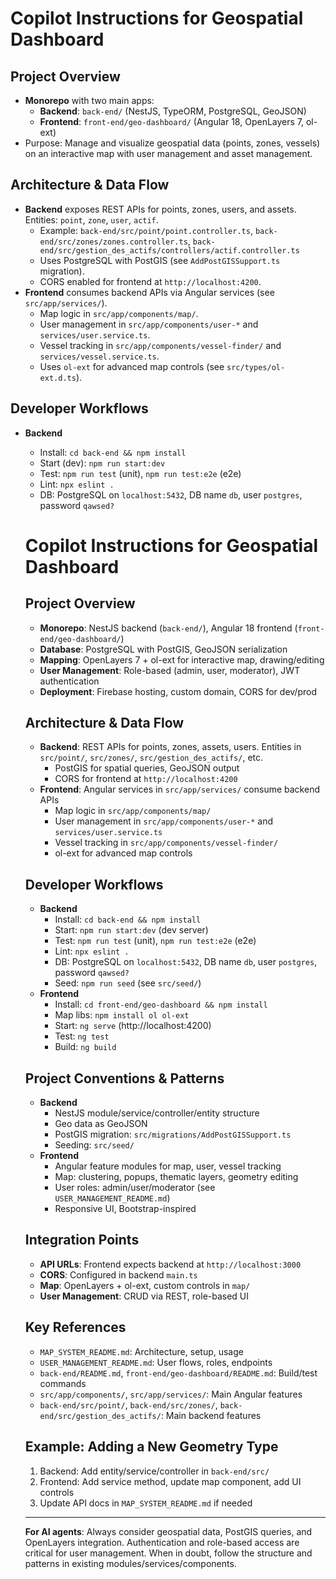# Copilot Instructions for Geospatial Dashboard

## Project Overview
- **Monorepo** with two main apps:
  - **Backend**: `back-end/` (NestJS, TypeORM, PostgreSQL, GeoJSON)
  - **Frontend**: `front-end/geo-dashboard/` (Angular 18, OpenLayers 7, ol-ext)
- Purpose: Manage and visualize geospatial data (points, zones, vessels) on an interactive map with user management and asset management.

## Architecture & Data Flow
- **Backend** exposes REST APIs for points, zones, users, and assets. Entities: `point`, `zone`, `user`, `actif`.
  - Example: `back-end/src/point/point.controller.ts`, `back-end/src/zones/zones.controller.ts`, `back-end/src/gestion_des_actifs/controllers/actif.controller.ts`
  - Uses PostgreSQL with PostGIS (see `AddPostGISSupport.ts` migration).
  - CORS enabled for frontend at `http://localhost:4200`.
- **Frontend** consumes backend APIs via Angular services (see `src/app/services/`).
  - Map logic in `src/app/components/map/`.
  - User management in `src/app/components/user-*` and `services/user.service.ts`.
  - Vessel tracking in `src/app/components/vessel-finder/` and `services/vessel.service.ts`.
  - Uses `ol-ext` for advanced map controls (see `src/types/ol-ext.d.ts`).

## Developer Workflows
- **Backend**
  - Install: `cd back-end && npm install`
  - Start (dev): `npm run start:dev`
  - Test: `npm run test` (unit), `npm run test:e2e` (e2e)
  - Lint: `npx eslint .`
  - DB: PostgreSQL on `localhost:5432`, DB name `db`, user `postgres`, password `qawsed?`
  # Copilot Instructions for Geospatial Dashboard

  ## Project Overview
  - **Monorepo**: NestJS backend (`back-end/`), Angular 18 frontend (`front-end/geo-dashboard/`)
  - **Database**: PostgreSQL with PostGIS, GeoJSON serialization
  - **Mapping**: OpenLayers 7 + ol-ext for interactive map, drawing/editing
  - **User Management**: Role-based (admin, user, moderator), JWT authentication
  - **Deployment**: Firebase hosting, custom domain, CORS for dev/prod

  ## Architecture & Data Flow
  - **Backend**: REST APIs for points, zones, assets, users. Entities in `src/point/`, `src/zones/`, `src/gestion_des_actifs/`, etc.
    - PostGIS for spatial queries, GeoJSON output
    - CORS for frontend at `http://localhost:4200`
  - **Frontend**: Angular services in `src/app/services/` consume backend APIs
    - Map logic in `src/app/components/map/`
    - User management in `src/app/components/user-*` and `services/user.service.ts`
    - Vessel tracking in `src/app/components/vessel-finder/`
    - ol-ext for advanced map controls

  ## Developer Workflows
  - **Backend**
    - Install: `cd back-end && npm install`
    - Start: `npm run start:dev` (dev server)
    - Test: `npm run test` (unit), `npm run test:e2e` (e2e)
    - Lint: `npx eslint .`
    - DB: PostgreSQL on `localhost:5432`, DB name `db`, user `postgres`, password `qawsed?`
    - Seed: `npm run seed` (see `src/seed/`)
  - **Frontend**
    - Install: `cd front-end/geo-dashboard && npm install`
    - Map libs: `npm install ol ol-ext`
    - Start: `ng serve` (http://localhost:4200)
    - Test: `ng test`
    - Build: `ng build`

  ## Project Conventions & Patterns
  - **Backend**
    - NestJS module/service/controller/entity structure
    - Geo data as GeoJSON
    - PostGIS migration: `src/migrations/AddPostGISSupport.ts`
    - Seeding: `src/seed/`
  - **Frontend**
    - Angular feature modules for map, user, vessel tracking
    - Map: clustering, popups, thematic layers, geometry editing
    - User roles: admin/user/moderator (see `USER_MANAGEMENT_README.md`)
    - Responsive UI, Bootstrap-inspired

  ## Integration Points
  - **API URLs**: Frontend expects backend at `http://localhost:3000`
  - **CORS**: Configured in backend `main.ts`
  - **Map**: OpenLayers + ol-ext, custom controls in `map/`
  - **User Management**: CRUD via REST, role-based UI

  ## Key References
  - `MAP_SYSTEM_README.md`: Architecture, setup, usage
  - `USER_MANAGEMENT_README.md`: User flows, roles, endpoints
  - `back-end/README.md`, `front-end/geo-dashboard/README.md`: Build/test commands
  - `src/app/components/`, `src/app/services/`: Main Angular features
  - `back-end/src/point/`, `back-end/src/zones/`, `back-end/src/gestion_des_actifs/`: Main backend features

  ## Example: Adding a New Geometry Type
  1. Backend: Add entity/service/controller in `back-end/src/`
  2. Frontend: Add service method, update map component, add UI controls
  3. Update API docs in `MAP_SYSTEM_README.md` if needed

  ---
  **For AI agents**: Always consider geospatial data, PostGIS queries, and OpenLayers integration. Authentication and role-based access are critical for user management. When in doubt, follow the structure and patterns in existing modules/services/components.
